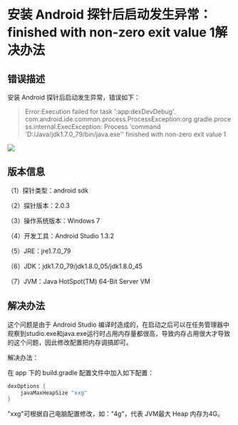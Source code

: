 # 安装 Android 探针后启动发生异常：finished with non-zero exit value 1解决办法

## 错误描述

安装 Android 探针后启动发生异常，错误如下：

 >Error:Execution failed for task ':app:dexDevDebug'.
 >com.android.ide.common.process.ProcessException:org.gradle.process.internal.ExecException: Process 'command 'D:/Java/jdk1.7.0_79/bin/java.exe'' finished with non-zero exit value 1

![](QQT20151124185528.png)

## 版本信息

（1）探针类型：android sdk 

（2）探针版本：2.0.3

（3）操作系统版本：Windows 7

（4）开发工具：Android Studio 1.3.2

（5）JRE：jre1.7.0_79

（6）JDK：jdk1.7.0_79/jdk1.8.0_05/jdk1.8.0_45

（7）JVM：Java HotSpot(TM) 64-Bit Server VM

## 解决办法

这个问题是由于 Android Studio 编译时造成的，在启动之后可以在任务管理器中观察到studio.exe和java.exe运行时占用内存量都很高，导致内存占用很大才导致的这个问题，因此修改配置把内存调搞即可。

解决办法：

在 app 下的 build.gradle 配置文件中加入如下配置：

```java
dexOptions {
    javaMaxHeapSize "xxg"
}
```

"xxg"可根据自己电脑配置修改，如："4g"，代表 JVM最大 Heap 内存为4G。